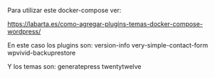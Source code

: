 Para utilizar este docker-compose ver:

https://labarta.es/como-agregar-plugins-temas-docker-compose-wordpress/

En este caso los plugins son:
version-info
very-simple-contact-form
wpvivid-backuprestore 

Y los temas son:
generatepress
twentytwelve  
